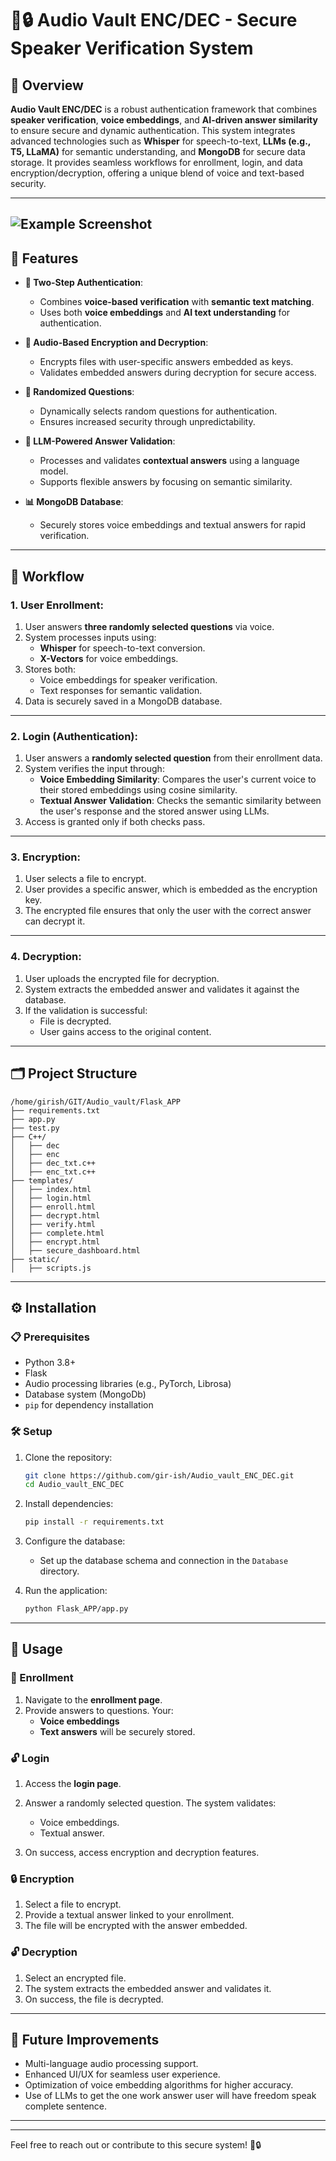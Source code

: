 
# 🎤🔒 Audio Vault ENC/DEC - Secure Speaker Verification System

## 🌟 Overview
**Audio Vault ENC/DEC** is a robust authentication framework that combines **speaker verification**, **voice embeddings**, and **AI-driven answer similarity** to ensure secure and dynamic authentication. This system integrates advanced technologies such as **Whisper** for speech-to-text, **LLMs (e.g., T5, LLaMA)** for semantic understanding, and **MongoDB** for secure data storage. It provides seamless workflows for enrollment, login, and data encryption/decryption, offering a unique blend of voice and text-based security.

---
![Example Screenshot](audio-vault-enc-dec-application-llm.drawio.png "Project Working")
---

## 🚀 Features

- **🔑 Two-Step Authentication**:
  - Combines **voice-based verification** with **semantic text matching**.
  - Uses both **voice embeddings** and **AI text understanding** for authentication.

- **🔐 Audio-Based Encryption and Decryption**:
  - Encrypts files with user-specific answers embedded as keys.
  - Validates embedded answers during decryption for secure access.

- **🎲 Randomized Questions**:
  - Dynamically selects random questions for authentication.
  - Ensures increased security through unpredictability.

- **🤖 LLM-Powered Answer Validation**:
  - Processes and validates **contextual answers** using a language model.
  - Supports flexible answers by focusing on semantic similarity.

- **📊 MongoDB Database**:
  - Securely stores voice embeddings and textual answers for rapid verification.

---


## 🔄 Workflow

### 1. **User Enrollment**:

1. User answers **three randomly selected questions** via voice.
2. System processes inputs using:
   - **Whisper** for speech-to-text conversion.
   - **X-Vectors** for voice embeddings.
3. Stores both:
   - Voice embeddings for speaker verification.
   - Text responses for semantic validation.
4. Data is securely saved in a MongoDB database.

---

### 2. **Login (Authentication)**:

1. User answers a **randomly selected question** from their enrollment data.
2. System verifies the input through:
   - **Voice Embedding Similarity**: Compares the user's current voice to their stored embeddings using cosine similarity.
   - **Textual Answer Validation**: Checks the semantic similarity between the user's response and the stored answer using LLMs.
3. Access is granted only if both checks pass.

---

### 3. **Encryption**:

1. User selects a file to encrypt.
2. User provides a specific answer, which is embedded as the encryption key.
3. The encrypted file ensures that only the user with the correct answer can decrypt it.

---

### 4. **Decryption**:

1. User uploads the encrypted file for decryption.
2. System extracts the embedded answer and validates it against the database.
3. If the validation is successful:
   - File is decrypted.
   - User gains access to the original content.

---

## 🗂️ Project Structure

<!-- ```plaintext
Audio_vault_ENC_DEC/
│
├── APP/                      # Application resources
│   ├── static/               # Static files (CSS, JS, images)
│   └── templates/            # HTML templates
│
├── Database/                 # Database configurations and files
│   └── audio_vault.db        # SQLite database file
│
├── Flask_APP/                # Web application (Flask framework)
│   ├── __init__.py           # Flask app initialization
│   ├── routes.py             # Application routes
│   └── models.py             # Database models
│
├── Audio_vault.py            # Core script for audio vault functionality
├── Audio_vault_uni.py        # Unified/alternative script
├── audio_vault1.py           # Another version of the main script
├── fetch_data.py             # Script to fetch user data
├── requirements.txt          # General project dependencies
├── requirements_audio_vault.txt  # Audio-specific dependencies
├── setup.sh                  # Setup script for initializing the environment
├── test.py                   # Testing script
├── AUDIO_VAULT.drawio.png    # Architecture/workflow diagram
└── README.md                 # Project documentation (this file)
``` -->
```plaintext
/home/girish/GIT/Audio_vault/Flask_APP
├── requirements.txt
├── app.py
├── test.py               
├── C++/
│   ├── dec
│   ├── enc
│   ├── dec_txt.c++
│   ├── enc_txt.c++
├── templates/
│   ├── index.html
│   ├── login.html
│   ├── enroll.html
│   ├── decrypt.html
│   ├── verify.html
│   ├── complete.html
│   ├── encrypt.html
│   ├── secure_dashboard.html
├── static/
│   ├── scripts.js
```
---

## ⚙️ Installation

### 📋 Prerequisites
- Python 3.8+
- Flask
- Audio processing libraries (e.g., PyTorch, Librosa)
- Database system (MongoDb)
- `pip` for dependency installation

### 🛠️ Setup
1. Clone the repository:
   ```bash
   git clone https://github.com/gir-ish/Audio_vault_ENC_DEC.git
   cd Audio_vault_ENC_DEC
   ```

2. Install dependencies:
   ```bash
   pip install -r requirements.txt
   ```

3. Configure the database:
   - Set up the database schema and connection in the `Database` directory.

4. Run the application:
   ```bash
   python Flask_APP/app.py
   ```

---

## 📖 Usage

### 📝 Enrollment
1. Navigate to the **enrollment page**.
2. Provide answers to questions. Your:
   - **Voice embeddings**
   - **Text answers**
   will be securely stored.

### 🔓 Login
1. Access the **login page**.
2. Answer a randomly selected question. The system validates:
   - Voice embeddings.
   - Textual answer.

3. On success, access encryption and decryption features.

### 🔒 Encryption
1. Select a file to encrypt.
2. Provide a textual answer linked to your enrollment.
3. The file will be encrypted with the answer embedded.

### 🔓 Decryption
1. Select an encrypted file.
2. The system extracts the embedded answer and validates it.
3. On success, the file is decrypted.

---

## 🎯 Future Improvements
- Multi-language audio processing support.
- Enhanced UI/UX for seamless user experience.
- Optimization of voice embedding algorithms for higher accuracy.
- Use of LLMs to get the one work answer user will have freedom speak complete sentence.
---
<!-- 
## 🤝 Contributing
1. Fork the repository.
2. Create a new branch for your changes.
3. Submit a pull request with a detailed explanation. -->

<!-- --- -->

---

Feel free to reach out or contribute to this secure system! 🎤🔒
